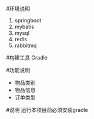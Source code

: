 #环境说明
1. springboot
2. mybatis
3. mysql
4. redis
5. rabbitmq


#构建工具
Gradle

#功能说明
- 物品类别
- 物品信息
- 订单类型

#说明
运行本项目前必须安装gradle


